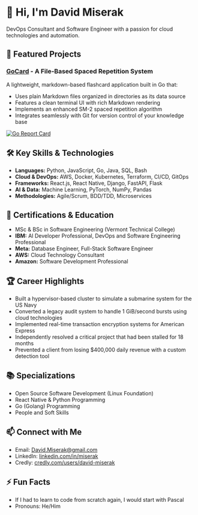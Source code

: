 # 👋 Hi, I'm David Miserak

DevOps Consultant and Software Engineer with a passion for cloud technologies and automation.

## 🚀 Featured Projects

### [GoCard](https://github.com/DavidMiserak/GoCard) - A File-Based Spaced Repetition System

A lightweight, markdown-based flashcard application built in Go that:

- Uses plain Markdown files organized in directories as its data source
- Features a clean terminal UI with rich Markdown rendering
- Implements an enhanced SM-2 spaced repetition algorithm
- Integrates seamlessly with Git for version control of your knowledge base

[![Go Report Card](https://goreportcard.com/badge/github.com/DavidMiserak/GoCard)](https://goreportcard.com/report/github.com/DavidMiserak/GoCard)

## 🛠️ Key Skills & Technologies

- **Languages:** Python, JavaScript, Go, Java, SQL, Bash
- **Cloud & DevOps:** AWS, Docker, Kubernetes, Terraform, CI/CD, GitOps
- **Frameworks:** React.js, React Native, Django, FastAPI, Flask
- **AI & Data:** Machine Learning, PyTorch, NumPy, Pandas
- **Methodologies:** Agile/Scrum, BDD/TDD, Microservices

## 🧠 Certifications & Education

- MSc & BSc in Software Engineering (Vermont Technical College)
- **IBM:** AI Developer Professional, DevOps and Software Engineering Professional
- **Meta:** Database Engineer, Full-Stack Software Engineer
- **AWS:** Cloud Technology Consultant
- **Amazon:** Software Development Professional

## 🏆 Career Highlights

- Built a hypervisor-based cluster to simulate a submarine system for the US Navy
- Converted a legacy audit system to handle 1 GiB/second bursts using cloud technologies
- Implemented real-time transaction encryption systems for American Express
- Independently resolved a critical project that had been stalled for 18 months
- Prevented a client from losing $400,000 daily revenue with a custom detection tool

## 📚 Specializations

- Open Source Software Development (Linux Foundation)
- React Native & Python Programming
- Go (Golang) Programming
- People and Soft Skills

## 📫 Connect with Me

- Email: David.Miserak@gmail.com
- LinkedIn: [linkedin.com/in/miserak](https://linkedin.com/in/miserak)
- Credly: [credly.com/users/david-miserak](https://credly.com/users/david-miserak)

## ⚡ Fun Facts

- If I had to learn to code from scratch again, I would start with Pascal
- Pronouns: He/Him
